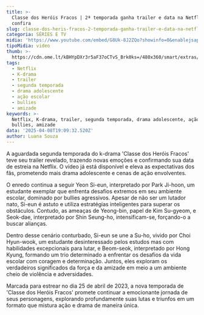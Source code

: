 ```yaml
---
title: >-
  Classe dos Heróis Fracos | 2ª temporada ganha trailer e data na Netflix;
  confira
slug: classe-dos-heris-fracos-2-temporada-ganha-trailer-e-data-na-netflix-confira
categoria: SÉRIES E TV
midia: 'https://www.youtube.com/embed/G8Uk-8J2ZQo?showinfo=0&enablejsapi=1'
tipoMidia: video
thumb: >-
  https://cdn.ome.lt/kBHYpDXr3r5aF37oCTvS_Brk0ks=/480x360/smart/extras/conteudos/classe-dos-herois-fracos-na-netflix.jpg
tags:
  - Netflix
  - K-drama
  - trailer
  - segunda temporada
  - drama adolescente
  - ação escolar
  - bullies
  - amizade
keywords: >-
  Netflix, K-drama, trailer, segunda temporada, drama adolescente, ação escolar,
  bullies, amizade
data: '2025-04-08T19:09:32.520Z'
author: Luana Souza
---
```


A aguardada segunda temporada do k-drama 'Classe dos Heróis Fracos' teve seu trailer revelado, trazendo novas emoções e confirmando sua data de estreia na Netflix. O vídeo já está disponível e eleva as expectativas dos fãs, prometendo mais drama adolescente e cenas de ação envolventes.

O enredo continua a seguir Yeon Si-eun, interpretado por Park Ji-hoon, um estudante exemplar que enfrenta desafios extremos em seu ambiente escolar, dominado por bullies agressivos. Apesar de não ser um lutador nato, Si-eun é astuto e utiliza estratégias inteligentes para superar os obstáculos. Contudo, as ameaças de Yeong-bin, papel de Kim Su-gyeom, e Seok-dae, interpretado por Shin Seung-ho, intensificam-se, forçando-o a buscar alianças.

Dentro desse cenário conturbado, Si-eun se une a Su-ho, vivido por Choi Hyun-wook, um estudante desinteressado pelos estudos mas com habilidades excepcionais para lutar, e Beom-seok, interpretado por Hong Kyung, formando um trio determinado a enfrentar os desafios da vida escolar com coragem e determinação. Juntos, eles exploram os verdadeiros significados da força e da amizade em meio a um ambiente cheio de violência e adversidades.

Marcada para estrear no dia 25 de abril de 2023, a nova temporada de 'Classe dos Heróis Fracos' promete continuar a emocionante jornada de seus personagens, explorando profundamente suas lutas e triunfos em um formato que mistura ação e drama de maneira única.
